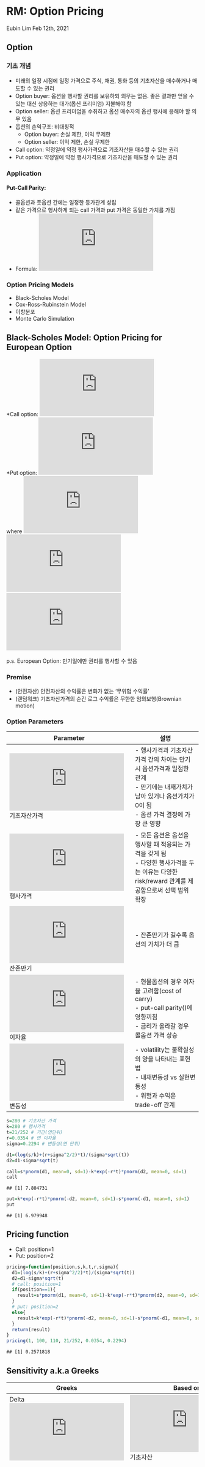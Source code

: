 RM: Option Pricing
================
Eubin Lim
Feb 12th, 2021

## Option

### 기초 개념

  - 미래의 일정 시점에 일정 가격으로 주식, 채권, 통화 등의 기초자산을 매수하거나 매도할 수 있는 권리    
  - Option buyer: 옵션을 행사할 권리를 보유하되 의무는 없음. 좋은 결과만 얻을 수 있는 대신 상응하는 대가(옵션
    프리미엄) 지불해야 함
  - Option seller: 옵션 프리미엄을 수취하고 옵션 매수자의 옵션 행사에 응해야 할 의무 있음
  - 옵션의 손익구조: 비대칭적
      - Option buyer: 손실 제한, 이익 무제한
      - Option seller: 이익 제한, 손실 무제한
  - Call option: 약정일에 약정 행사가격으로 기초자산을 매수할 수 있는 권리
  - Put option: 약정일에 약정 행사가격으로 기초자산을 매도할 수 있는 권리

### Application

#### Put-Call Parity:

  - 콜옵션과 풋옵션 간에는 일정한 등가관계 성립
  - 같은 가격으로 행사하게 되는 call 가격과 put 가격은 동일한 가치를 가짐
  - Formula:
    ![c+Ke^{-rT}=p+S\_t](https://latex.codecogs.com/png.latex?c%2BKe%5E%7B-rT%7D%3Dp%2BS_t
    "c+Ke^{-rT}=p+S_t")  

### Option Pricing Models

  - Black-Scholes Model
  - Cox-Ross-Rubinstein Model
  - 이항분포
  - Monte Carlo Simulation

## Black-Scholes Model: Option Pricing for European Option

*Call option:
![c=S\_0N(d\_1)-Ke^{-rT}N(d\_2)](https://latex.codecogs.com/png.latex?c%3DS_0N%28d_1%29-Ke%5E%7B-rT%7DN%28d_2%29
"c=S_0N(d_1)-Ke^{-rT}N(d_2)")    
*Put option:
![p=Ke^{-rT}N(-d\_2)-S\_0N(-d\_1)](https://latex.codecogs.com/png.latex?p%3DKe%5E%7B-rT%7DN%28-d_2%29-S_0N%28-d_1%29
"p=Ke^{-rT}N(-d_2)-S_0N(-d_1)")    
where
![d\_1=\\frac{\\ln(S\_0/K)+(r+\\sigma^2/2)T}{\\sigma\\sqrt{T}}](https://latex.codecogs.com/png.latex?d_1%3D%5Cfrac%7B%5Cln%28S_0%2FK%29%2B%28r%2B%5Csigma%5E2%2F2%29T%7D%7B%5Csigma%5Csqrt%7BT%7D%7D
"d_1=\\frac{\\ln(S_0/K)+(r+\\sigma^2/2)T}{\\sigma\\sqrt{T}}")
   
![d\_2=\\frac{\\ln(S\_0/K)+(r-\\sigma^2/2)T}{\\sigma\\sqrt{T}}=d\_1-\\sigma\\sqrt{T}](https://latex.codecogs.com/png.latex?d_2%3D%5Cfrac%7B%5Cln%28S_0%2FK%29%2B%28r-%5Csigma%5E2%2F2%29T%7D%7B%5Csigma%5Csqrt%7BT%7D%7D%3Dd_1-%5Csigma%5Csqrt%7BT%7D
"d_2=\\frac{\\ln(S_0/K)+(r-\\sigma^2/2)T}{\\sigma\\sqrt{T}}=d_1-\\sigma\\sqrt{T}")
   
![N(d)=P(X\<d), \\textrm{where} X\\sim
N(0,1)](https://latex.codecogs.com/png.latex?N%28d%29%3DP%28X%3Cd%29%2C%20%5Ctextrm%7Bwhere%7D%20X%5Csim%20N%280%2C1%29
"N(d)=P(X\<d), \\textrm{where} X\\sim N(0,1)")  

p.s. European Option: 만기일에만 권리를 행사할 수 있음

### Premise

  - (안전자산) 안전자산의 수익률은 변화가 없는 ‘무위험 수익률’  
  - (랜덤워크) 기초자산가격의 순간 로그 수익률은 무한한 임의보행(Brownian
motion)

### Option Parameters

| Parameter                                                               | 설명                                                                                                        |
| ----------------------------------------------------------------------- | --------------------------------------------------------------------------------------------------------- |
| ![S](https://latex.codecogs.com/png.latex?S "S") 기초자산가격                 | \- 행사가격과 기초자산가격 간의 차이는 만기 시 옵션가격과 밀접한 관계 <br /> - 만기에는 내재가치가 남아 있거나 옵션가치가 0이 됨 <br /> - 옵션 가격 결정에 가장 큰 영향 |
| ![K](https://latex.codecogs.com/png.latex?K "K") 행사가격                   | \- 모든 옵션은 옵션을 행사할 때 적용되는 가격을 갖게 됨 <br /> - 다양한 행사가격을 두는 이유는 다양한 risk/reward 관계를 제공함으로써 선택 범위 확장           |
| ![T](https://latex.codecogs.com/png.latex?T "T") 잔존만기                   | \- 잔존만기가 길수록 옵션의 가치가 더 큼                                                                                  |
| ![r](https://latex.codecogs.com/png.latex?r "r") 이자율                    | \- 현물옵션의 경우 이자율 고려함(cost of carry) <br /> - put-call parity()에 영향끼침 <br /> - 금리가 올라갈 경우 콜옵션 가격 상승         |
| ![\\sigma](https://latex.codecogs.com/png.latex?%5Csigma "\\sigma") 변동성 | \- volatility는 불확실성의 양을 나타내는 표현법 <br /> - 내재변동성 vs 실현변동성 <br /> - 위험과 수익은 trade-off 관계                    |

``` r
s=280 # 기초자산 가격
k=280 # 행사가격
t=21/252 # 기간(연단위)
r=0.0354 # 연 이자율
sigma=0.2294 # 변동성(연 단위)

d1=(log(s/k)+(r+sigma^2/2)*t)/(sigma*sqrt(t))
d2=d1-sigma*sqrt(t)

call=s*pnorm(d1, mean=0, sd=1)-k*exp(-r*t)*pnorm(d2, mean=0, sd=1)
call
```

    ## [1] 7.804731

``` r
put=k*exp(-r*t)*pnorm(-d2, mean=0, sd=1)-s*pnorm(-d1, mean=0, sd=1)
put
```

    ## [1] 6.979948

## Pricing function

  - Call: position=1    
  - Put: position=2

<!-- end list -->

``` r
pricing=function(position,s,k,t,r,sigma){
  d1=(log(s/k)+(r+sigma^2/2)*t)/(sigma*sqrt(t))
  d2=d1-sigma*sqrt(t)
  # call: position=1
  if(position==1){
    result=s*pnorm(d1, mean=0, sd=1)-k*exp(-r*t)*pnorm(d2, mean=0, sd=1)
  }
  # put: position=2
  else{
    result=k*exp(-r*t)*pnorm(-d2, mean=0, sd=1)-s*pnorm(-d1, mean=0, sd=1)
  }
  return(result)
}
pricing(1, 100, 110, 21/252, 0.0354, 0.2294)
```

    ## [1] 0.2571818

## Sensitivity a.k.a Greeks

| Greeks                                                                    | Based on                                              | Formula                                                                                                                                                                                                 | Description                                                                                                                                            |
| ------------------------------------------------------------------------- | ----------------------------------------------------- | ------------------------------------------------------------------------------------------------------------------------------------------------------------------------------------------------------- | ------------------------------------------------------------------------------------------------------------------------------------------------------ |
| Delta ![\\delta](https://latex.codecogs.com/png.latex?%5Cdelta "\\delta") | ![S](https://latex.codecogs.com/png.latex?S "S") 기초자산 | ![\\delta=\\frac{\\partial f}{\\partial S}](https://latex.codecogs.com/png.latex?%5Cdelta%3D%5Cfrac%7B%5Cpartial%20f%7D%7B%5Cpartial%20S%7D "\\delta=\\frac{\\partial f}{\\partial S}")                 | \- 주가 1단위 변동 시 옵션 가격 변동 비율 <br /> - call: 0.00-1.00, put: -1.00-0.00                                                                                   |
| Gamma ![\\gamma](https://latex.codecogs.com/png.latex?%5Cgamma "\\gamma") | ![S](https://latex.codecogs.com/png.latex?S "S") 기초자산 | ![\\gamma=\\frac{\\partial^2 f}{\\partial S^2}](https://latex.codecogs.com/png.latex?%5Cgamma%3D%5Cfrac%7B%5Cpartial%5E2%20f%7D%7B%5Cpartial%20S%5E2%7D "\\gamma=\\frac{\\partial^2 f}{\\partial S^2}") | \- 기초자산 변동에 따른 델타의 변동 비율 <br /> - Gamma가 0.05, delta가 0.53일 때, 주가가 1단위 상승한다면 새로운 call delta는 0.58 <br /> - 옵션 매수는 long gamma(+), 옵션 매도는 short gamma(-) |
| Theta ![\\theta](https://latex.codecogs.com/png.latex?%5Ctheta "\\theta") | ![T](https://latex.codecogs.com/png.latex?T "T") 시간   | ![\\theta=\\frac{\\partial f}{\\partial T}](https://latex.codecogs.com/png.latex?%5Ctheta%3D%5Cfrac%7B%5Cpartial%20f%7D%7B%5Cpartial%20T%7D "\\theta=\\frac{\\partial f}{\\partial T}")                 | \- 1일 결과에 따른 옵션의 시간 가치 감소 <br /> - Theta가 0.2이고 콜 종가 $4.25이며 주가 변동 없다면 익일 개시가는 $4.05                                                                   |
| Vega ![\\nu](https://latex.codecogs.com/png.latex?%5Cnu "\\nu")           | ![v](https://latex.codecogs.com/png.latex?v "v") 변동성  | ![\\nu=\\frac{\\partial f}{\\partial \\sigma}](https://latex.codecogs.com/png.latex?%5Cnu%3D%5Cfrac%7B%5Cpartial%20f%7D%7B%5Cpartial%20%5Csigma%7D "\\nu=\\frac{\\partial f}{\\partial \\sigma}")       | \- 변동성 1%에 대한 옵션가격 변동 <br /> - Vega 0.25, 콜 이론가 $2.50이면 변동성 1% 상승 시 이론가 $2.75로 변동                                                                      |
| Rho ![\\rho](https://latex.codecogs.com/png.latex?%5Crho "\\rho")         | ![r](https://latex.codecogs.com/png.latex?r "r") 이자율  | ![\\rho=\\frac{\\partial f}{\\partial r}](https://latex.codecogs.com/png.latex?%5Crho%3D%5Cfrac%7B%5Cpartial%20f%7D%7B%5Cpartial%20r%7D "\\rho=\\frac{\\partial f}{\\partial r}")                       | \- 시장이자율 1% 변동에 대한 옵션가격 변동 <br /> - Rho 0.06, 콜 이론가 $3.50이면 금리 1% 상승 시 콜 가격 $3.56                                                                      |
